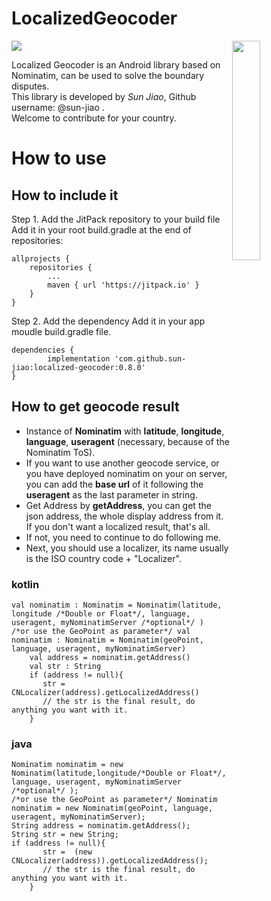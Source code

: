 # LocalizedGeocoder
<img src="https://raw.githubusercontent.com/sun-jiao/localized-geocoder/master/Screenshot_20200329-164202.png" align="right" width="30%">

[![](https://jitpack.io/v/sun-jiao/localized-geocoder.svg)](https://jitpack.io/#sun-jiao/localized-geocoder)

Localized Geocoder is an Android library based on Nominatim, can be used to solve the boundary disputes. <br/>
This library is developed by *Sun Jiao*, Github username: @sun-jiao .<br/>
Welcome to contribute for your country.<br/>

# How to use
## How to include it

Step 1. Add the JitPack repository to your build file
Add it in your root build.gradle at the end of repositories:

	allprojects {
		repositories {
			...
			maven { url 'https://jitpack.io' }
		}
	}
Step 2. Add the dependency
Add it in your app moudle build.gradle file.

	dependencies {
	        implementation 'com.github.sun-jiao:localized-geocoder:0.8.0'
	}

## How to get geocode result

* Instance of **Nominatim** with **latitude**, **longitude**, **language**, **useragent** (necessary, because of the Nominatim ToS).
* If you want to use another geocode service, or you have deployed nominatim on your on server, you can add the **base url** of it following the **useragent** as the last parameter in string.
* Get Address by **getAddress**, you can get the json address, the whole display address from it. If you don't want a localized result, that's all.
* If not, you need to continue to do following me.
* Next, you should use a localizer, its name usually is the ISO country code + "Localizer". 

### kotlin

	val nominatim : Nominatim = Nominatim(latitude, longitude /*Double or Float*/, language, useragent, myNominatimServer /*optional*/ ) 
	/*or use the GeoPoint as parameter*/ val nominatim : Nominatim = Nominatim(geoPoint, language, useragent, myNominatimServer) 
        val address = nominatim.getAddress()
        val str : String
        if (address != null){
           str =  CNLocalizer(address).getLocalizedAddress()
           // the str is the final result, do anything you want with it.
        }

### java
	
	Nominatim nominatim = new Nominatim(latitude,longitude/*Double or Float*/, language, useragent, myNominatimServer /*optional*/ );
	/*or use the GeoPoint as parameter*/ Nominatim nominatim = new Nominatim(geoPoint, language, useragent, myNominatimServer);
	String address = nominatim.getAddress();
	String str = new String;
	if (address != null){
           str =  (new CNLocalizer(address)).getLocalizedAddress();
           // the str is the final result, do anything you want with it.
        }

